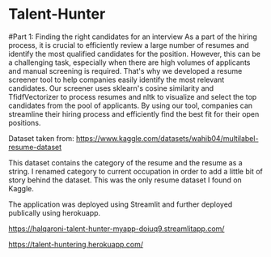 # Talent-Hunter

#Part 1: Finding the right candidates for an interview
As a part of the hiring process, it is crucial to efficiently review a large number of resumes and identify the most qualified candidates for the position. However, this can be a challenging task, especially when there are high volumes of applicants and manual screening is required. That's why we developed a resume screener tool to help companies easily identify the most relevant candidates. Our screener uses sklearn's cosine similarity and TfidfVectorizer to process resumes and nltk to visualize and select the top candidates from the pool of applicants. By using our tool, companies can streamline their hiring process and efficiently find the best fit for their open positions.

Dataset taken from: https://www.kaggle.com/datasets/wahib04/multilabel-resume-dataset

This dataset contains the category of the resume and the resume as a string. I renamed category to current occupation in order to add a little bit of story behind the dataset. This was the only resume dataset I found on Kaggle.

The application was deployed using Streamlit and further deployed publically using herokuapp.

https://halqaroni-talent-hunter-myapp-doiuq9.streamlitapp.com/

https://talent-huntering.herokuapp.com/


